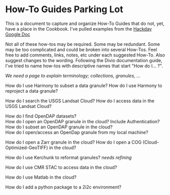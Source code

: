 # How-To Guides Parking Lot

This is a document to capture and organize How-To Guides that do not,
yet, have a place in the Cookbook.  I've pulled examples from the
[Hackday Google Doc](https://docs.google.com/document/d/1fzT-iSFlWZLS38eoPmFseljyMKDQIAc-24qH6QpnRCc/edit#)

Not all of these how-tos may be required.  Some may be redundant.
Some may be too complicated and could be broken into several How-Tos.
Feel free to add comments, links, notes, etc under each suggested
How-To.  Also suggest changes to the wording.  Following the Divio
documentation guide, I've tried to name how-tos with descriptive names
that start "How do I... ?". 

_We need a page to explain terminology; collections, granules, ..._

How do I use Harmony to subset a data granule?
How do I use Harmony to reproject a data granule?

How do I search the USGS Landsat Cloud?
How do I access data in the USGS Landsat Cloud?

How do I find OpenDAP datasets?  
How do I open an OpenDAP granule in the cloud?  Include Authentication?  
How do I subset an OpenDAP granule in the cloud?  
How do I open/access an OpenDap granule from my local machine?  

How do I open a Zarr granule in the cloud?
How do I open a COG (Cloud-Optimized-GeoTIFF) in the cloud?

How do I use Kerchunk to reformat granules?  _needs refining_

How do I use CMR STAC to access data in the cloud?

How do I use Matlab in the cloud?

How do I add a python package to a 2i2c environment?


